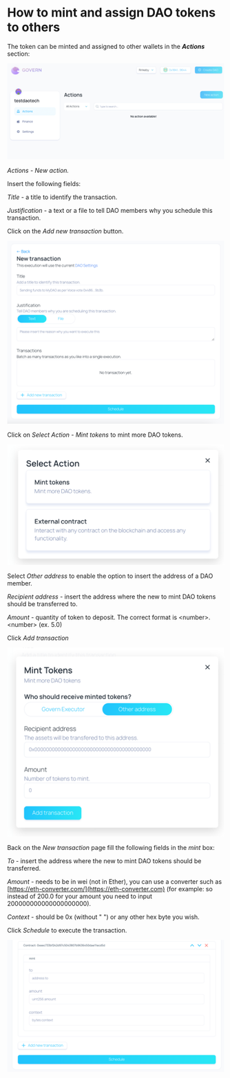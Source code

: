 # How to mint and assign DAO tokens to others

The token can be minted and assigned to other wallets in the _**Actions**_ section:

!["Action" section on the left side menu ](<../../../../.gitbook/assets/Schermata 2022-02-11 alle 10.09.01.png>)

_Actions - New action._&#x20;

Insert the following fields:

_Title_ - a title to identify the transaction.

_Justification_ - a text or a file to tell DAO members why you schedule this transaction.

Click on the _Add new transaction_ button.

![](<../../../../.gitbook/assets/Screenshot 2022-02-10 at 10.56.42.png>)

Click on _Select Action - Mint tokens_ to mint more DAO tokens.

![](<../../../../.gitbook/assets/Screenshot 2022-02-10 at 11.18.49.png>)

Select _Other address_ to enable the option to insert the address of a DAO member.

_Recipient address_ - insert the address where the new to mint DAO tokens should be transferred to.

_Amount -_ quantity of token to deposit. The correct format is \<number>.\<number> (ex. 5.0)

Click _Add transaction_

![](<../../../../.gitbook/assets/Screenshot 2022-02-10 at 11.19.14.png>)

Back on the _New transaction_ page fill the following fields in the _mint_ box:

_To_ - insert the address where the new to mint DAO tokens should be transferred.

_Amount_ - needs to be in wei (not in Ether), you can use a converter such as [https://eth-converter.com/](https://eth-converter.com) (for example: so instead of 200.0 for your amount you need to input 200000000000000000000).

_Context_ - should be 0x (without " ") or any other hex byte you wish.

Click _Schedule_ to execute the transaction.

![](<../../../../.gitbook/assets/Screenshot 2022-02-10 at 11.35.40.png>)
